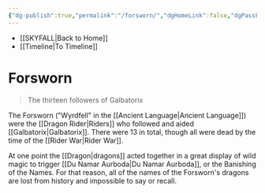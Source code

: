 ```yaml
---
{"dg-publish":true,"permalink":"/forsworn/","dgHomeLink":false,"dgPassFrontmatter":false}
---
```


- [[SKYFALL|Back to Home]]
- [[Timeline|To Timeline]]

# Forsworn
>The thirteen followers of Galbatorix

The Forsworn ("Wyrdfell" in the [[Ancient Language|Ancient Language]]) were the [[Dragon Rider|Riders]] who followed and aided [[Galbatorix|Galbatorix]]. There were 13 in total, though all were dead by the time of the [[Rider War|Rider War]]. 

At one point the [[Dragon|dragons]] acted together in a great display of wild magic to trigger [[Du Namar Aurboda|Du Namar Aurboda]], or the Banishing of the Names. For that reason, all of the names of the Forsworn's dragons are lost from history and impossible to say or recall. 